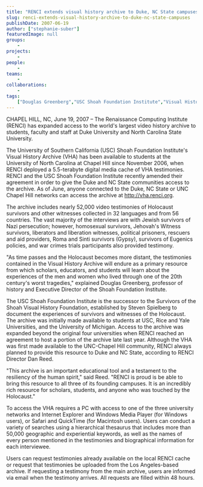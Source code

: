 ```yaml
---
title: "RENCI extends visual history archive to Duke, NC State campuses"
slug: renci-extends-visual-history-archive-to-duke-nc-state-campuses
publishDate: 2007-06-19
author: ["stephanie-suber"]
featuredImage: null
groups:
    - 
projects:
    - 
people:
    - 
teams: 
    - 
collaborations:
    - 
tags:
    ["Douglas Greenberg","USC Shoah Foundation Institute","Visual History Archive (VHA)"]
---
```

CHAPEL HILL, NC, June 19, 2007 – The Renaissance Computing Institute (RENCI) has expanded access to the world's largest video history archive to students, faculty and staff at Duke University and North Carolina State University.



The University of Southern California (USC) Shoah Foundation Institute's Visual History Archive (VHA) has been available to students at the University of North Carolina at Chapel Hill since November 2006, when RENCI deployed a 5.5-terabyte digital media cache of VHA testimonies. RENCI and the USC Shoah Foundation Institute recently amended their agreement in order to give the Duke and NC State communities access to the archive. As of June, anyone connected to the Duke, NC State or UNC Chapel Hill networks can access the archive at <a href="http://vha.renci.org/" target="_blank">http://vha.renci.org</a>.

The archive includes nearly 52,000 video testimonies of Holocaust survivors and other witnesses collected in 32 languages and from 56 countries. The vast majority of the interviews are with Jewish survivors of Nazi persecution; however, homosexual survivors, Jehovah's Witness survivors, liberators and liberation witnesses, political prisoners, rescuers and aid providers, Roma and Sinti survivors (Gypsy), survivors of Eugenics policies, and war crimes trials participants also provided testimony.

"As time passes and the Holocaust becomes more distant, the testimonies contained in the Visual History Archive will endure as a primary resource from which scholars, educators, and students will learn about the experiences of the men and women who lived through one of the 20th century's worst tragedies," explained Douglas Greenberg, professor of history and Executive Director of the Shoah Foundation Institute.

The USC Shoah Foundation Institute is the successor to the Survivors of the Shoah Visual History Foundation, established by Steven Spielberg to document the experiences of survivors and witnesses of the Holocaust. The archive was initially made available to students at USC, Rice and Yale Universities, and the University of Michigan. Access to the archive was expanded beyond the original four universities when RENCI reached an agreement to host a portion of the archive late last year. Although the VHA was first made available to the UNC-Chapel Hill community, RENCI always planned to provide this resource to Duke and NC State, according to RENCI Director Dan Reed.

"This archive is an important educational tool and a testament to the resiliency of the human spirit," said Reed. "RENCI is proud is be able to bring this resource to all three of its founding campuses. It is an incredibly rich resource for scholars, students, and anyone who was touched by the Holocaust."

To access the VHA requires a PC with access to one of the three university networks and Internet Explorer and Windows Media Player (for Windows users), or Safari and QuickTime (for Macintosh users). Users can conduct a variety of searches using a hierarchical thesaurus that includes more than 50,000 geographic and experiential keywords, as well as the names of every person mentioned in the testimonies and biographical information for each interviewee.

Users can request testimonies already available on the local RENCI cache or request that testimonies be uploaded from the Los Angeles-based archive. If requesting a testimony from the main archive, users are informed via email when the testimony arrives. All requests are filled within 48 hours.
